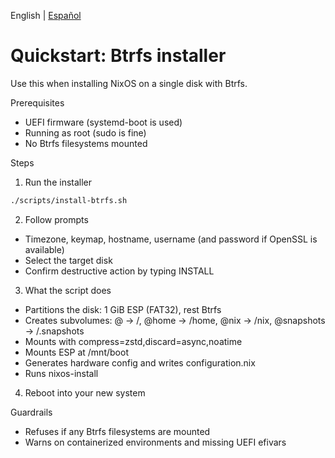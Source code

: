 <!--
Author: Don Williams (aka ddubs)
Created: 2025-10-21
Project: https://github.com/dwilliam62/nix-iso
-->

English | [Español](./quickstart-btrfs.es.md)

# Quickstart: Btrfs installer

Use this when installing NixOS on a single disk with Btrfs.

Prerequisites
- UEFI firmware (systemd-boot is used)
- Running as root (sudo is fine)
- No Btrfs filesystems mounted

Steps
1) Run the installer
```bash
./scripts/install-btrfs.sh
```
2) Follow prompts
- Timezone, keymap, hostname, username (and password if OpenSSL is available)
- Select the target disk
- Confirm destructive action by typing INSTALL
3) What the script does
- Partitions the disk: 1 GiB ESP (FAT32), rest Btrfs
- Creates subvolumes: @ → /, @home → /home, @nix → /nix, @snapshots → /.snapshots
- Mounts with compress=zstd,discard=async,noatime
- Mounts ESP at /mnt/boot
- Generates hardware config and writes configuration.nix
- Runs nixos-install
4) Reboot into your new system

Guardrails
- Refuses if any Btrfs filesystems are mounted
- Warns on containerized environments and missing UEFI efivars

